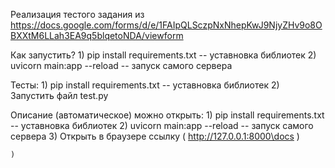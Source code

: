 Реализация тестого задания из https://docs.google.com/forms/d/e/1FAIpQLSczpNxNhepKwJ9NjyZHv9o8OBXXtM6LLah3EA9q5blqetoNDA/viewform

Как запустить?
    1) pip install requirements.txt -- уставновка библиотек
    2) uvicorn main:app --reload    -- запуск самого сервера

Тесты:
    1) pip install requirements.txt -- уставновка библиотек
    2) Запустить файл test.py

Описание (автоматическое) можно открыть:
    1) pip install requirements.txt -- уставновка библиотек
    2) uvicorn main:app --reload    -- запуск самого сервера
    3) Открыть в браузере ссылку ( http://127.0.0.1:8000\docs )

    ) 
